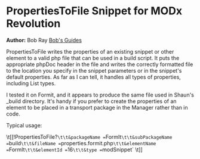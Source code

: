 PropertiesToFile Snippet for MODx Revolution
=======================================

**Author:** Bob Ray [Bob's Guides](http://bobsguides.com)


PropertiesToFile writes the properties of an existing snippet or other element to a valid php file that can be used in a build script.
It puts the appropriate phpDoc header in the file and writes the correctly formatted file to the location you specify in the snippet parameters
or in the snippet's default properties. As far as I can tell, it handles all types of properties, including List types.

I tested it on Formit, and it appears to produce the same file used in Shaun's _build directory. It's handy if you prefer to create the properties
of an element to be placed in a transport package in the Manager rather than in code.

Typical usage:

\t[[!PropertiesToFile?`
\t\t&packageName = `FormIt`
\t\t&subPackageName = `build`
\t\t&fileName = `properties.formit.php`
\t\t&elementName = `FormIt`
\t\t&elementId = `16`
\t\t&type = `modSnippet`
\t]]
